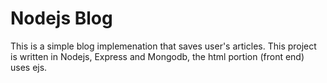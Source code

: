 # Nodejs Blog

This is a simple blog implemenation that saves user's articles. This project is written in Nodejs, Express and Mongodb, the html portion (front end) uses ejs.
